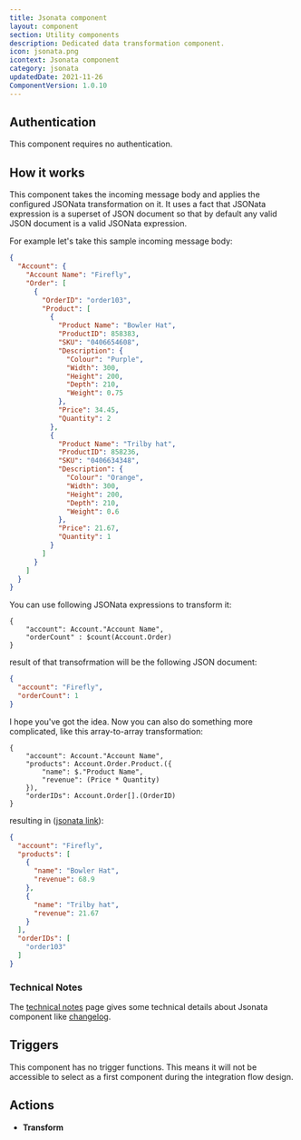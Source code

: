 ```yaml
---
title: Jsonata component
layout: component
section: Utility components
description: Dedicated data transformation component.
icon: jsonata.png
icontext: Jsonata component
category: jsonata
updatedDate: 2021-11-26
ComponentVersion: 1.0.10
---
```


## Authentication

This component requires no authentication.

## How it works

This component takes the incoming message body and applies the configured JSONata transformation on it. It uses
a fact that JSONata expression is a superset of JSON document so that by default any valid JSON document is
a valid JSONata expression.

For example let's take this sample incoming message body:

```json
{
  "Account": {
    "Account Name": "Firefly",
    "Order": [
      {
        "OrderID": "order103",
        "Product": [
          {
            "Product Name": "Bowler Hat",
            "ProductID": 858383,
            "SKU": "0406654608",
            "Description": {
              "Colour": "Purple",
              "Width": 300,
              "Height": 200,
              "Depth": 210,
              "Weight": 0.75
            },
            "Price": 34.45,
            "Quantity": 2
          },
          {
            "Product Name": "Trilby hat",
            "ProductID": 858236,
            "SKU": "0406634348",
            "Description": {
              "Colour": "Orange",
              "Width": 300,
              "Height": 200,
              "Depth": 210,
              "Weight": 0.6
            },
            "Price": 21.67,
            "Quantity": 1
          }
        ]
      }
    ]
  }
}
```

You can use following JSONata expressions to transform it:

```jsonata
{
	"account": Account."Account Name",
	"orderCount" : $count(Account.Order)
}
```

result of that transofrmation will be the following JSON document:

```json
{
  "account": "Firefly",
  "orderCount": 1
}
```

I hope you've got the idea. Now you can also do something more complicated, like this array-to-array transformation:

```jsonata
{
    "account": Account."Account Name",
    "products": Account.Order.Product.({
    	"name": $."Product Name",
        "revenue": (Price * Quantity)
    }),
    "orderIDs": Account.Order[].(OrderID)
}
```

resulting in ([jsonata link](http://try.jsonata.org/B1ctn36ub)):

```json
{
  "account": "Firefly",
  "products": [
    {
      "name": "Bowler Hat",
      "revenue": 68.9
    },
    {
      "name": "Trilby hat",
      "revenue": 21.67
    }
  ],
  "orderIDs": [
    "order103"
  ]
}
```

### Technical Notes

The [technical notes](technical-notes) page gives some technical details about Jsonata component like [changelog](/components/jsonata/technical-notes#changelog).


## Triggers

This component has no trigger functions. This means it will not be accessible to
select as a first component during the integration flow design.

## Actions

  * **Transform**
